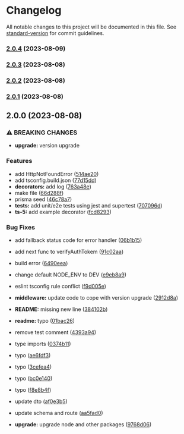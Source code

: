 # Changelog

All notable changes to this project will be documented in this file. See [standard-version](https://github.com/conventional-changelog/standard-version) for commit guidelines.

### [2.0.4](https://github.com/akhil-neoito/expressjs-typescript-prisma-boilerplate/compare/v2.0.3...v2.0.4) (2023-08-09)

### [2.0.3](https://github.com/akhil-neoito/expressjs-typescript-prisma-boilerplate/compare/v2.0.2...v2.0.3) (2023-08-08)

### [2.0.2](https://github.com/akhil-neoito/expressjs-typescript-prisma-boilerplate/compare/v2.0.1...v2.0.2) (2023-08-08)

### [2.0.1](https://github.com/akhil-neoito/expressjs-typescript-prisma-boilerplate/compare/v2.0.0...v2.0.1) (2023-08-08)

## 2.0.0 (2023-08-08)


### ⚠ BREAKING CHANGES

* **upgrade:** version upgrade

### Features

* add HttpNotFoundError ([514ae20](https://github.com/akhil-neoito/expressjs-typescript-prisma-boilerplate/commit/514ae2067304a770db226a562720ed70949a4089))
* add tsconfig.build.json ([77d15dd](https://github.com/akhil-neoito/expressjs-typescript-prisma-boilerplate/commit/77d15dd9998fa8854f6f4a1e03eb3a5cdbbc2920))
* **decorators:** add log ([763a48e](https://github.com/akhil-neoito/expressjs-typescript-prisma-boilerplate/commit/763a48e051f05f31851c0f215049806261084b30))
* make file ([66d288f](https://github.com/akhil-neoito/expressjs-typescript-prisma-boilerplate/commit/66d288f8fe67ee0b155773bef94c56a46bc5f307))
* prisma seed ([46c78a7](https://github.com/akhil-neoito/expressjs-typescript-prisma-boilerplate/commit/46c78a779849c6d54a57f213e3b52342a2e4e4cb))
* **tests:** add unit/e2e tests using jest and supertest ([707096d](https://github.com/akhil-neoito/expressjs-typescript-prisma-boilerplate/commit/707096dc6bbaa8d8ef6faeb18e220f8b7b784465))
* **ts-5:** add example decorator ([fcd8293](https://github.com/akhil-neoito/expressjs-typescript-prisma-boilerplate/commit/fcd82934cc4d5d0b337643b7da69bda87b84d1ea))


### Bug Fixes

* add fallback status code for error handler ([06b1b15](https://github.com/akhil-neoito/expressjs-typescript-prisma-boilerplate/commit/06b1b1561f1399d0c07c9828d246b7ff134f0321))
* add next func to verifyAuthTokem ([91c02aa](https://github.com/akhil-neoito/expressjs-typescript-prisma-boilerplate/commit/91c02aa9022b98b6050dc44d8e8b3a169f0793a1))
* build error ([6490eea](https://github.com/akhil-neoito/expressjs-typescript-prisma-boilerplate/commit/6490eeae1a4926a3ccd34df0aad02b1798dce063))
* change default NODE_ENV to DEV ([e9eb8a9](https://github.com/akhil-neoito/expressjs-typescript-prisma-boilerplate/commit/e9eb8a99cb93e3a122edbae19c5b3e07ae060de4))
* eslint tsconfig rule conflict ([f9d005e](https://github.com/akhil-neoito/expressjs-typescript-prisma-boilerplate/commit/f9d005e88c503f1027e60fd550bf7c5528220b1e))
* **middleware:** update code to cope with version upgrade ([2912d8a](https://github.com/akhil-neoito/expressjs-typescript-prisma-boilerplate/commit/2912d8a469a2b348f348c7583a389dc982f80d73))
* **README:** missing new line ([384102b](https://github.com/akhil-neoito/expressjs-typescript-prisma-boilerplate/commit/384102bdae1ea08f15f8f2e7ae1c2f3666cf772a))
* **readme:** typo ([01bac26](https://github.com/akhil-neoito/expressjs-typescript-prisma-boilerplate/commit/01bac261b340a937f8d9966a6aa1499fcaddf750))
* remove test comment ([4393a94](https://github.com/akhil-neoito/expressjs-typescript-prisma-boilerplate/commit/4393a946f547304fe415de6c92f5df5a6a6d93bb))
* type imports ([0374b11](https://github.com/akhil-neoito/expressjs-typescript-prisma-boilerplate/commit/0374b11d13d8e5e0538b3e2cc1d5b68af9dd579e))
* typo ([ae6fdf3](https://github.com/akhil-neoito/expressjs-typescript-prisma-boilerplate/commit/ae6fdf3c2c253b671aa26542eaaeb356d1fca394))
* typo ([3cefea4](https://github.com/akhil-neoito/expressjs-typescript-prisma-boilerplate/commit/3cefea4e135c01e5df300a2c351c20f98afdb18b))
* typo ([bc0e140](https://github.com/akhil-neoito/expressjs-typescript-prisma-boilerplate/commit/bc0e140160baae67623a7aca84c2e49812a2bf23))
* typo ([f8e8b4f](https://github.com/akhil-neoito/expressjs-typescript-prisma-boilerplate/commit/f8e8b4f932743f835c3e922c83e8f401118d701e))
* update dto ([af0e3b5](https://github.com/akhil-neoito/expressjs-typescript-prisma-boilerplate/commit/af0e3b5bf2d1667a50b1c620d6f933ade492f81d))
* update schema and route ([aa5fad0](https://github.com/akhil-neoito/expressjs-typescript-prisma-boilerplate/commit/aa5fad0fe47c34efb358e6240c96ab7d9f64c349))


* **upgrade:** upgrade node and other packages ([9768d06](https://github.com/akhil-neoito/expressjs-typescript-prisma-boilerplate/commit/9768d0683d2b86e8c055abb9697259560be278c2))
